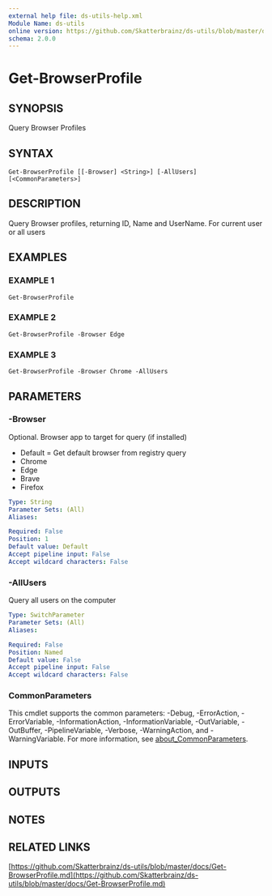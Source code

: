 ```yaml
---
external help file: ds-utils-help.xml
Module Name: ds-utils
online version: https://github.com/Skatterbrainz/ds-utils/blob/master/docs/Get-BrowserProfile.md
schema: 2.0.0
---
```


# Get-BrowserProfile

## SYNOPSIS
Query Browser Profiles

## SYNTAX

```
Get-BrowserProfile [[-Browser] <String>] [-AllUsers] [<CommonParameters>]
```

## DESCRIPTION
Query Browser profiles, returning ID, Name and UserName.
For current user or all users

## EXAMPLES

### EXAMPLE 1
```
Get-BrowserProfile
```

### EXAMPLE 2
```
Get-BrowserProfile -Browser Edge
```

### EXAMPLE 3
```
Get-BrowserProfile -Browser Chrome -AllUsers
```

## PARAMETERS

### -Browser
Optional.
Browser app to target for query (if installed)
* Default = Get default browser from registry query
* Chrome
* Edge
* Brave
* Firefox

```yaml
Type: String
Parameter Sets: (All)
Aliases:

Required: False
Position: 1
Default value: Default
Accept pipeline input: False
Accept wildcard characters: False
```

### -AllUsers
Query all users on the computer

```yaml
Type: SwitchParameter
Parameter Sets: (All)
Aliases:

Required: False
Position: Named
Default value: False
Accept pipeline input: False
Accept wildcard characters: False
```

### CommonParameters
This cmdlet supports the common parameters: -Debug, -ErrorAction, -ErrorVariable, -InformationAction, -InformationVariable, -OutVariable, -OutBuffer, -PipelineVariable, -Verbose, -WarningAction, and -WarningVariable. For more information, see [about_CommonParameters](http://go.microsoft.com/fwlink/?LinkID=113216).

## INPUTS

## OUTPUTS

## NOTES

## RELATED LINKS

[https://github.com/Skatterbrainz/ds-utils/blob/master/docs/Get-BrowserProfile.md](https://github.com/Skatterbrainz/ds-utils/blob/master/docs/Get-BrowserProfile.md)

